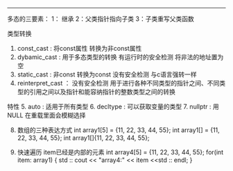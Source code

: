 ****
多态的三要素：
    1： 继承
    2：父类指针指向子类
    3：子类重写父类函数




类型转换

1. const_cast : 将const属性 转换为非const属性 
2. dybamic_cast : 用于多态类型的转换 有运行时的安全检测 将非法的地址置为空 
3. static_cast : 非const 转换为const  没有安全检测  与c语言强转一样
4. reinterpret_cast ： 没有安全检测   用于进行各种不同类型的指针之间、不同类型的引用之间以及指针和能容纳指针的整数类型之间的转换



特性
5. auto : 适用于所有类型 
6. decltype : 可以获取变量的类型
7. nullptr :  用NULL 在重载里面会模糊选择

8.  数组的三种表达方式 
    int array1[5] = {11, 22, 33, 44, 55};
    int array1[] = {11, 22, 33, 44, 55};
    int array1[]{11, 22, 33, 44, 55};

9.  快速遍历  item已经是内部的元素
    int array4[5] = {11, 22, 33, 44, 55};
    for(int item: array1)
    {
        std :: cout << "array4:" << item <<std :: endl;
    }



